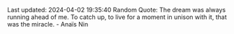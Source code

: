 Last updated: 2024-04-02 19:35:40
Random Quote: The dream was always running ahead of me. To catch up, to live for a moment in unison with it, that was the miracle. - Anaïs Nin